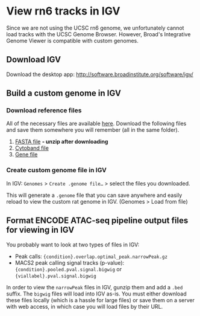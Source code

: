 # View rn6 tracks in IGV
Since we are not using the UCSC rn6 genome, we unfortunately cannot load tracks with the UCSC Genome Browser. However, Broad's Integrative Genome Viewer is compatible with custom genomes.  

## Download IGV 
Download the desktop app: http://software.broadinstitute.org/software/igv/ 

## Build a custom genome in IGV 

### Download reference files  
All of the necessary files are available [here](http://mitra.stanford.edu/montgomery/projects/motrpac/atac/SCG/motrpac_references/rn6_release96/). Download the following files and save them somewhere you will remember (all in the same folder).  
1. [FASTA file](http://mitra.stanford.edu/montgomery/projects/motrpac/atac/SCG/motrpac_references/rn6_release96/Rattus_norvegicus.Rnor_6.0.dna.toplevel.standardized.fa.gz) **- unzip after downloading**
2. [Cytoband file](http://mitra.stanford.edu/montgomery/projects/motrpac/atac/SCG/motrpac_references/rn6_release96/cytoband.txt) 
3. [Gene file](http://mitra.stanford.edu/montgomery/projects/motrpac/atac/SCG/motrpac_references/rn6_release96/Rattus_norvegicus.Rnor_6.0.96.standardized.gtf)

### Create custom genome file in IGV 
In IGV: `Genomes` > `Create .genome file…` > select the files you downloaded. 

This will generate a `.genome` file that you can save anywhere and easily reload to view the custom rat genome in IGV. (Genomes > Load from file)

## Format ENCODE ATAC-seq pipeline output files for viewing in IGV  
You probably want to look at two types of files in IGV: 
- Peak calls: `{condition}.overlap.optimal_peak.narrowPeak.gz`  
- MACS2 peak calling signal tracks (p-value): `{condition}.pooled.pval.signal.bigwig` or `{viallabel}.pval.signal.bigwig`  

In order to view the `narrowPeak` files in IGV, gunzip them and add a `.bed` suffix. The `bigwig` files will load into IGV as-is. You must either download these files locally (which is a hassle for large files) or save them on a server with web access, in which case you will load files by their URL. 
